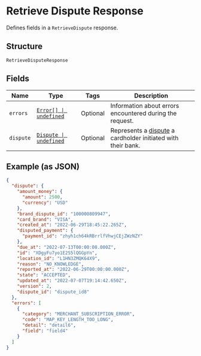 
# Retrieve Dispute Response

Defines fields in a `RetrieveDispute` response.

## Structure

`RetrieveDisputeResponse`

## Fields

| Name | Type | Tags | Description |
|  --- | --- | --- | --- |
| `errors` | [`Error[] \| undefined`](../models/error.md) | Optional | Information about errors encountered during the request. |
| `dispute` | [`Dispute \| undefined`](../models/dispute.md) | Optional | Represents a [dispute](https://developer.squareup.com/docs/disputes-api/overview) a cardholder initiated with their bank. |

## Example (as JSON)

```json
{
  "dispute": {
    "amount_money": {
      "amount": 2500,
      "currency": "USD"
    },
    "brand_dispute_id": "100000809947",
    "card_brand": "VISA",
    "created_at": "2022-06-29T18:45:22.265Z",
    "disputed_payment": {
      "payment_id": "zhyh1ch64kRBrrlfVhwjCEjZWzNZY"
    },
    "due_at": "2022-07-13T00:00:00.000Z",
    "id": "XDgyFu7yo1E2S5lQGGpYn",
    "location_id": "L1HN3ZMQK64X9",
    "reason": "NO_KNOWLEDGE",
    "reported_at": "2022-06-29T00:00:00.000Z",
    "state": "ACCEPTED",
    "updated_at": "2022-07-07T19:14:42.650Z",
    "version": 2,
    "dispute_id": "dispute_id8"
  },
  "errors": [
    {
      "category": "MERCHANT_SUBSCRIPTION_ERROR",
      "code": "MAP_KEY_LENGTH_TOO_LONG",
      "detail": "detail6",
      "field": "field4"
    }
  ]
}
```

